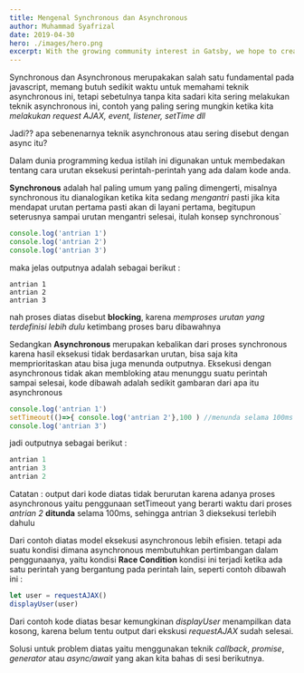 ```yaml
---
title: Mengenal Synchronous dan Asynchronous
author: Muhammad Syafrizal
date: 2019-04-30
hero: ./images/hero.png
excerpt: With the growing community interest in Gatsby, we hope to create more resources that make it easier for anyone to grasp the power of this incredible tool.
---
```


Synchronous dan Asynchronous merupakakan salah satu fundamental pada javascript, memang butuh sedikit waktu untuk memahami teknik asynchronous ini, tetapi sebetulnya tanpa kita sadari kita sering melakukan teknik asynchronous ini, contoh yang paling sering mungkin ketika kita *melakukan request AJAX, event, listener, setTime dll*

Jadi?? apa sebenenarnya teknik asynchronous atau sering disebut dengan async itu?

Dalam dunia programming kedua istilah ini digunakan untuk membedakan tentang cara urutan eksekusi perintah-perintah yang ada dalam kode anda.

**Synchronous** adalah hal paling umum yang paling dimengerti, misalnya synchronous itu dianalogikan ketika kita sedang *mengantri* pasti jika kita mendapat urutan pertama pasti akan di layani pertama, begitupun seterusnya sampai urutan mengantri selesai, itulah konsep synchronous`

```javascript
console.log('antrian 1')
console.log('antrian 2')
console.log('antrian 3')
```
maka jelas outputnya adalah sebagai berikut : 
``` 
antrian 1
antrian 2
antrian 3
```
   
nah proses diatas disebut **blocking**, karena *memproses urutan yang terdefinisi lebih dulu* ketimbang proses baru dibawahnya

Sedangkan **Asynchronous** merupakan kebalikan dari proses synchronous
karena hasil eksekusi tidak berdasarkan urutan, bisa saja kita memprioritaskan atau bisa juga menunda outputnya. Eksekusi dengan asynchronous tidak akan membloking atau menunggu suatu perintah sampai selesai, kode dibawah adalah sedikit gambaran dari apa itu asynchronous

```javascript
console.log('antrian 1')
setTimeout(()=>{ console.log('antrian 2'},100 ) //menunda selama 100ms
console.log('antrian 3')
```
jadi outputnya sebagai berikut :
```javascript
antrian 1
antrian 3
antrian 2
```
Catatan : 
output dari kode diatas tidak berurutan karena adanya proses asynchronous yaitu penggunaan setTimeout yang berarti waktu dari proses *antrian 2* **ditunda** selama 100ms, sehingga antrian 3 dieksekusi terlebih dahulu

Dari contoh diatas model eksekusi asynchronous lebih efisien.
tetapi ada suatu kondisi dimana asynchronous membutuhkan pertimbangan dalam penggunaanya, yaitu kondisi **Race Condition** kondisi ini terjadi ketika ada satu perintah yang bergantung pada perintah lain, seperti contoh dibawah ini :
```javascript
let user = requestAJAX()
displayUser(user)
```

Dari contoh kode diatas besar kemungkinan _displayUser_ menampilkan data kosong, karena belum tentu output dari ekskusi _requestAJAX_ sudah selesai.

Solusi untuk problem diatas yaitu menggunakan teknik *callback*, *promise*, *generator* atau *async/await* yang akan kita bahas di sesi berikutnya.
